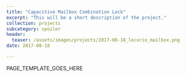```yaml
---
title: "Capacitive Mailbox Combination Lock"
excerpt: "This will be a short description of the project."
collection: projects
subcategory: spoiler
header: 
  teaser: /assets/images/projects/2017-08-18_locurio_mailbox.png
date: 2017-08-18

---
```


PAGE_TEMPLATE_GOES_HERE
